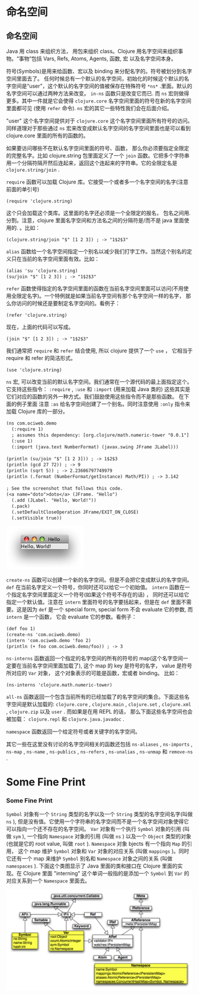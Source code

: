 # 命名空间

## 命名空间

Java 用 class 来组织方法， 用包来组织 class。Clojure 用名字空间来组织事物。“事物”包括 Vars, Refs, Atoms, Agents, 函数, 宏 以及名字空间本身。

符号(Symbols)是用来给函数、宏以及 binding 来分配名字的。符号被划分到名字空间里面去了。 任何时候总有一个默认的名字空间，初始化的时候这个默认的名字空间是“user”，这个默认的名字空间的值被保存在特殊符号 `*ns*` .里面。默认的名字空间可以通过两种方法来改变。 `in-ns` 函数只是改变它而已. 而 `ns` 宏则做得更多。其中一件就是它会使得 `clojure.core` 名字空间里面的符号在新的名字空间里面都可见 (使用 `refer` 命令). `ns` 宏的其它一些特性我们会在后面介绍。

"user" 这个名字空间提供对于 `clojure.core` 这个名字空间里面所有符号的访问。同样道理对于那些通过 `ns` 宏来改变成默认名字空间的名字空间里面也是可以看到 clojure.core 里面的所有的函数的。

如果要访问哪些不在默认名字空间里面的符号、函数， 那么你必须要指定全限定的完整名字。比如 clojure.string 包里面定义了一个 `join` 函数。它把多个字符串用一个分隔符隔开然后连起来，返回这个连起来的字符串。它的全限定名是 `clojure.string/join` .

`require` 函数可以加载 Clojure 库。它接受一个或者多一个名字空间的名字(注意前面的单引号)

```
(require 'clojure.string) 
```

这个只会加载这个类库。这里面的名字还必须是一个全限定的报名， 包名之间用.分割。注意，clojure 里面名字空间和方法名之间的分隔符是/而不是 java 里面使用的. 。比如：

```
(clojure.string/join "$" [1 2 3]) ; -> "1$2$3" 
```

`alias` 函数给一个名字空间指定一个别名以减少我们打字工作。当然这个别名的定义只在当前的名字空间里面有效。比如：

```
(alias 'su 'clojure.string)
(su/join "$" [1 2 3]) ; -> "1$2$3" 
```

`refer` 函数使得指定的名字空间里面的函数在当前名字空间里面可以访问(不用使用全限定名字)。一个特例就是如果当前名字空间有那个名字空间一样的名字， 那么你访问的时候还是要制定名字空间的。看例子：

```
(refer 'clojure.string) 
```

现在，上面的代码可以写成。

```
(join "$" [1 2 3]) ; -> "1$2$3" 
```

我们通常把 `require` 和 `refer` 结合使用, 所以 clojure 提供了一个 `use` ， 它相当于 require 和 refer 的简洁形式。

```
(use 'clojure.string) 
```

`ns` 宏, 可以改变当前的默认名字空间。我们通常在一个源代码的最上面指定这个。它支持这些指令： `:require` , `:use` 和 `:import` (用来加载 Java 类的) 这些其实是它们对应的函数的另外一种方式。我们鼓励使用这些指令而不是那些函数。 在下面的例子里面 注意 `:as` 给名字空间创建了一个别名。同时注意使用 `:only` 指令来加载 Clojure 库的一部分。

```
(ns com.ociweb.demo
  (:require 1)
  ; assumes this dependency: [org.clojure/math.numeric-tower "0.0.1"]
  (:use 1)
  (:import (java.text NumberFormat) (javax.swing JFrame JLabel)))

(println (su/join "$" [1 2 3])) ; -> 1$2$3
(println (gcd 27 72)) ; -> 9
(println (sqrt 5)) ; -> 2.23606797749979
(println (.format (NumberFormat/getInstance) Math/PI)) ; -> 3.142

; See the screenshot that follows this code.
(<a name="doto">doto</a> (JFrame. "Hello")
  (.add (JLabel. "Hello, World!"))
  (.pack)
  (.setDefaultCloseOperation JFrame/EXIT_ON_CLOSE)
  (.setVisible true)) 
```

![Swing demo](img/63ymiy.png)

`create-ns` 函数可以创建一个新的名字空间。但是不会把它变成默认的名字空间。 `def` 在当前名字定义一个符号，你同时还可以给它一个初始值。 `intern` 函数在一个指定名字空间里面定义一个符号(如果这个符号不存在的话) ， 同时还可以给它指定一个默认值。注意在 `intern` 里面符号的名字要括起来，但是在 `def` 里面不需要。这是因为 `def` 是一个 special form, special form 不会 evaluate 它的参数, 而 `intern` 是一个函数， 它会 evaluate 它的参数。看例子：

```
(def foo 1)
(create-ns 'com.ociweb.demo)
(intern 'com.ociweb.demo 'foo 2)
(println (+ foo com.ociweb.demo/foo)) ; -> 3 
```

`ns-interns` 函数返回一个指定的名字空间的所有的符号的 map(这个名字空间一定要在当前名字空间里面加载了), 这个 map 的 key 是符号的名字， value 是符号所对应的 `Var` 对象， 这个对象表示的可能是函数，宏或者 binding。 比如：

```
(ns-interns 'clojure.math.numeric-tower) 
```

`all-ns` 函数返回一个包含当前所有的已经加载了的名字空间的集合。下面这些名字空间是默认加载的: `clojure.core` , `clojure.main` , `clojure.set` , `clojure.xml` , `clojure.zip` 以及 `user` . 而如果是在用 REPL 的话， 那么下面这些名字空间也会被加载： `clojure.repl` 和 `clojure.java.javadoc` .

`namespace` 函数返回一个给定符号或者关键字的名字空间。

其它一些在这里没有讨论的名字空间相关的函数还包括 `ns-aliases` , `ns-imports` , `ns-map` , `ns-name` , `ns-publics` , `ns-refers` , `ns-unalias` , `ns-unmap` 和 `remove-ns` .

# Some Fine Print

### Some Fine Print

`Symbol` 对象有一个 `String` 类型的名字以及一个 `String` 类型的名字空间名字(叫做 `ns` ), 但是没有值。它使用一个字符串的名字空间而不是一个名字空间对象使得它可以指向一个还不存在的名字空间。 `Var` 对象有一个执行 `Symbol` 对象的引用 (叫做 `sym` ), 一个指向 `Namespace` 对象的引用 (叫做 `ns` ) 以及一个 `Object` 类型的对象(也就是它的 root value, 叫做 `root` ). `Namespace` 对象 bjects 有一个指向 `Map` 的引用， 这个 map 维护 `Symbol` 对象和 `Var` 对象的对应关系 (叫做 `mappings` )。同时它还有一个 map 来维护 `Symbol` 别名和 `Namespace` 对象之间的关系 (叫做 `namespaces` ). 下面这个类图显示了 Java 里面的类和接口在 Clojure 里面的实现。在 Clojure 里面 "interning" 这个单词一般指的是添加一个 `Symbol` 到 `Var` 的对应关系到一个 `Namespace` 里面去。

![class diagram](img/2yuMFv.png)